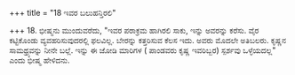 +++
title = "18 ಇವರ ಬಲುಹನ್ತಿರಲಿ"

+++
18. ಭೀಷ್ಮನು ಮುಂದುವರೆದು, "ಇವರ ಪರಾಕ್ರಮ ಹಾಗಿರಲಿ ಸಾಕು, ಇನ್ನು ಅವರನ್ನು ಕರೆಸು. ವೈರ ಕಟ್ಟಿಕೊಂಡು ವ್ಯವಹರಿಸುವುದರಲ್ಲಿ ಫಲವಿಲ್ಲ. ಬೇರನ್ನು ಕತ್ತರಿಸುವ ಕೆಲಸ ಇದು. ಅವರು ಮೊದಲೇ ಅತಿಬಲರು. ಕೃಷ್ಣನ ಸಾಮಥ್ರ್ಯವನ್ನು ನೀನೇ ಬಲ್ಲೆ. ಇನ್ನು ಈ ಜೋಡಿ ಮಾರಿಗಳ ( ಪಾಂಡವರು ಕೃಷ್ಣ ಇವರಿಬ್ಬರ) ಸ್ಪರ್ಶವು ಒಳ್ಳೆಯದಲ್ಲ" ಎಂದು ಭೀಷ್ಮ ಹೇಳಿದನು.